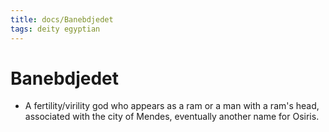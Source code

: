```yaml
---
title: docs/Banebdjedet
tags: deity egyptian
---
```


# Banebdjedet
- A fertility/virility god who appears as a ram or a man with a ram's head, associated with the city of Mendes, eventually another name for Osiris.